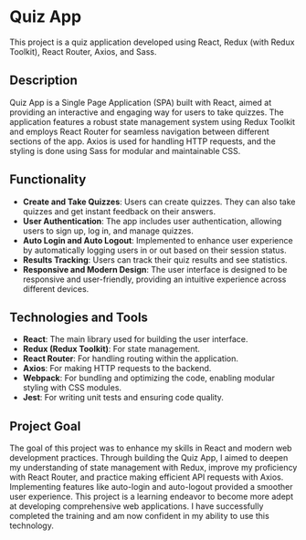 # Quiz App

This project is a quiz application developed using React, Redux (with Redux Toolkit), React Router, Axios, and Sass.

## Description

Quiz App is a Single Page Application (SPA) built with React, aimed at providing an interactive and engaging way for users to take quizzes. The application features a robust state management system using Redux Toolkit and employs React Router for seamless navigation between different sections of the app. Axios is used for handling HTTP requests, and the styling is done using Sass for modular and maintainable CSS.

## Functionality

- **Create and Take Quizzes**: Users can create quizzes. They can also take quizzes and get instant feedback on their answers.
- **User Authentication**: The app includes user authentication, allowing users to sign up, log in, and manage quizzes.
- **Auto Login and Auto Logout**: Implemented to enhance user experience by automatically logging users in or out based on their session status.
- **Results Tracking**: Users can track their quiz results and see statistics.
- **Responsive and Modern Design**: The user interface is designed to be responsive and user-friendly, providing an intuitive experience across different devices.

## Technologies and Tools

- **React**: The main library used for building the user interface.
- **Redux (Redux Toolkit)**: For state management.
- **React Router**: For handling routing within the application.
- **Axios**: For making HTTP requests to the backend.
- **Webpack**: For bundling and optimizing the code, enabling modular styling with CSS modules.
- **Jest**: For writing unit tests and ensuring code quality.

## Project Goal

The goal of this project was to enhance my skills in React and modern web development practices. Through building the Quiz App, I aimed to deepen my understanding of state management with Redux, improve my proficiency with React Router, and practice making efficient API requests with Axios. Implementing features like auto-login and auto-logout provided a smoother user experience. This project is a learning endeavor to become more adept at developing comprehensive web applications. I have successfully completed the training and am now confident in my ability to use this technology.
